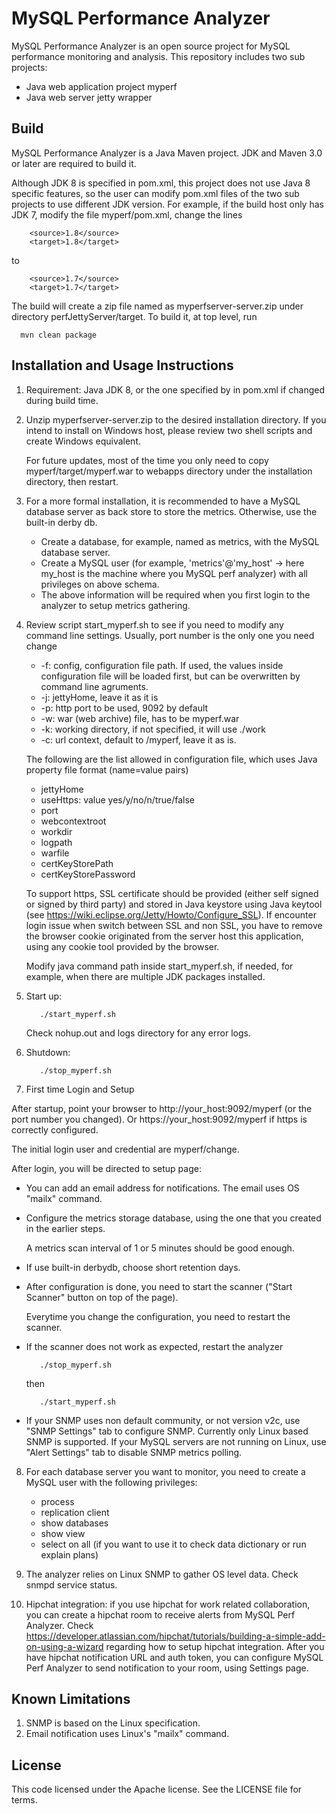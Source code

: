 MySQL Performance Analyzer
======

MySQL Performance Analyzer is an open source project for MySQL performance monitoring and analysis. 
This repository includes two sub projects: 
* Java web application project myperf
* Java web server jetty wrapper

Build
------
MySQL Performance Analyzer is a Java Maven project. 
JDK and Maven 3.0 or later are required to build it. 

Although JDK 8 is specified in pom.xml, this project does not use Java 8 specific features, so the user can modify pom.xml files of the two sub projects to use different JDK version. 
For example, if the build host only has JDK 7, modify the file myperf/pom.xml, change the lines
```
  	<source>1.8</source>
	<target>1.8</target>
```
to
```
	<source>1.7</source>
	<target>1.7</target>
```

The build will create a zip file named as myperfserver-server.zip under directory perfJettyServer/target. To build it, at top level, run
```
  mvn clean package
```

Installation and Usage Instructions
------
1. Requirement: Java JDK 8, or the one specified by in pom.xml if changed during build time.

2. Unzip myperfserver-server.zip to the desired installation directory. If you intend to install on Windows host, please review two shell scripts and create Windows equivalent.
   
   For future updates, most of the time you only need to copy myperf/target/myperf.war to webapps directory under the installation directory, then restart. 

3. For a more formal installation, it is recommended to have a MySQL database server as back store to store the metrics.
   Otherwise, use the built-in derby db.
   
   * Create a database, for example, named as metrics, with the MySQL database server.
   * Create a MySQL user (for example, 'metrics'@'my_host' -> here my_host is the machine where you MySQL perf analyzer) with all privileges on above schema.
   * The above information will be required when you first login to the analyzer to setup metrics gathering.

4. Review script start_myperf.sh to see if you need to modify any command line settings. Usually, port number is the only one you need change
   * -f: config, configuration file path. If used, the values inside configuration file will be loaded first, but can be overwritten by command line agruments.
   * -j: jettyHome, leave it as it is
   * -p: http port to be used, 9092 by default
   * -w: war (web archive) file, has to be myperf.war
   * -k: working directory, if not specified, it will use ./work
   * -c: url context, default to /myperf, leave it as is. 
   
   The following are the list allowed in configuration file, which uses Java property file format (name=value pairs)
      * jettyHome
      * useHttps: value yes/y/no/n/true/false
      * port
      * webcontextroot
      * workdir
      * logpath
      * warfile
      * certKeyStorePath
      * certKeyStorePassword

   To support https, SSL certificate should be provided (either self signed or signed by third party) and stored in Java keystore using Java keytool 
   (see https://wiki.eclipse.org/Jetty/Howto/Configure_SSL). If encounter login issue when switch between SSL and non SSL, you have to remove
   the browser cookie originated from the server host this application, using any cookie tool provided by the browser.
   
   Modify java command path inside start_myperf.sh, if needed, for example, when there are multiple JDK packages installed.

5. Start up:
   ```   
      ./start_myperf.sh
   ```   
   Check nohup.out and logs directory for any error logs.

6. Shutdown:
   ```
      ./stop_myperf.sh
   ```

7. First time Login and Setup
 
  After startup, point your browser to http://your_host:9092/myperf (or the port number you changed). 
  Or  https://your_host:9092/myperf if https is correctly configured.
  
  The initial login user and credential are myperf/change.
  
  After login, you will be directed to setup page:
    
  * You can add an email address for notifications. The email uses OS "mailx" command. 
    
  * Configure the metrics storage database, using the one that you created in the earlier steps.
   
     A metrics scan interval of 1 or 5 minutes should be good enough.    
    
  * If use built-in derbydb, choose short retention days.
    

  * After configuration is done, you need to start the scanner ("Start Scanner" button on top of the page).

     Everytime you change the configuration, you need to restart the scanner.

  * If the scanner does not work as expected, restart the analyzer 
     ```
        ./stop_myperf.sh
     ```
     then 
     ```  
        ./start_myperf.sh
     ```
  * If your SNMP uses non default community, or not version v2c, use "SNMP Settings" tab to configure SNMP.
    Currently only Linux based SNMP is supported. If your MySQL servers are not running on Linux, use
    "Alert Settings" tab to disable SNMP metrics polling.
   
8. For each database server you want to monitor, you need to create a MySQL user with the following privileges:
    * process
    * replication client
    * show databases
    * show view
    * select on all (if you want to use it to check data dictionary or run explain plans)

9. The analyzer relies on Linux SNMP to gather OS level data. Check snmpd service status.

10. Hipchat integration: if you use hipchat for work related collaboration, you can create a hipchat room to
    receive alerts from MySQL Perf Analyzer. Check https://developer.atlassian.com/hipchat/tutorials/building-a-simple-add-on-using-a-wizard 
    regarding how to setup hipchat integration. After you have hipchat notification URL and auth token, you can configure
    MySQL Perf Analyzer to send notification to your room, using Settings page. 

Known Limitations
------
1. SNMP is based on the Linux specification.
2. Email notification uses Linux's "mailx" command.

License
------
This code licensed under the Apache license. See the LICENSE file for terms.
